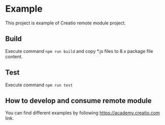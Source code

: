 # Example
This project is example of Creatio remote module project.

## Build
Execute command
`npm run build`
and copy *.js files to 8.x package file content.

## Test
Execute command
`npm run test`

## How to develop and consume remote module
You can find different examples by following https://academy.creatio.com link. 